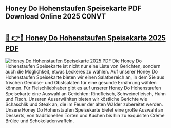 ## Honey Do Hohenstaufen Speisekarte PDF Download Online 2025 C0NVT

# <h2><a href="http://gc7z6o.nevu.top/?p=Honey+Do+Hohenstaufen+Speisekarte">🔗 👉🔴 Honey Do Hohenstaufen Speisekarte 2025 PDF</a></h2>

[![Honey Do Hohenstaufen Speisekarte 2025 PDF](https://i.imgur.com/dBaPXMq.png)](http://gc7z6o.nevu.top/?p=Honey+Do+Hohenstaufen+Speisekarte)
Die Honey Do Hohenstaufen Speisekarte ist nicht nur eine Liste von Gerichten, sondern auch die Möglichkeit, etwas Leckeres zu wählen. Auf unserer Honey Do Hohenstaufen Speisekarte bieten wir einen Salatbereich an, in dem Sie aus frischen Gemüse- und Obstsalaten für eine gesunde Ernährung wählen können. Für Fleischliebhaber gibt es auf unserer Honey Do Hohenstaufen Speisekarte eine Auswahl an Gerichten: Rindfleisch, Schweinefleisch, Huhn und Fisch. Unseren Auserwählten bieten wir köstliche Gerichte wie Schaschlik und Steak an, die im Feuer der alten Wälder zubereitet werden. Unsere Honey Do Hohenstaufen Speisekarte bietet eine große Auswahl an Desserts, von traditionellen Torten und Kuchen bis hin zu exquisiten Crème Brûlée und Schokoladenwaffeln.

